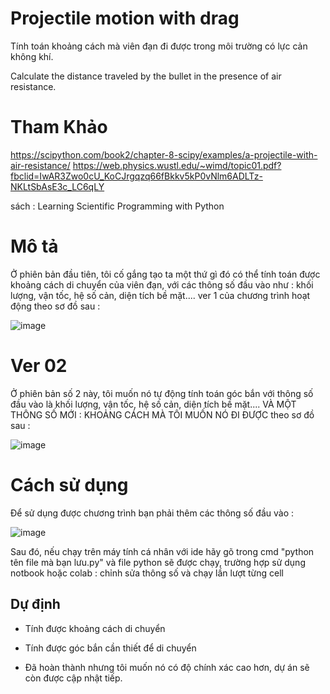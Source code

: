 
# Projectile motion with drag

Tính toán khoảng cách mà viên đạn đi được trong môi trường có lực cản không khí.

Calculate the distance traveled by the bullet in the presence of air resistance.

# Tham Khảo

https://scipython.com/book2/chapter-8-scipy/examples/a-projectile-with-air-resistance/
https://web.physics.wustl.edu/~wimd/topic01.pdf?fbclid=IwAR3Zwo0cU_KoCJrgqzq66fBkkv5kP0vNlm6ADLTz-NKLtSbAsE3c_LC6qLY

sách : Learning Scientific Programming with Python

#
# Mô tả

Ở phiên bản đầu tiên, tôi cố gắng tạo ta một thứ gì đó có thể tính toán được khoảng cách di chuyển của viên đạn, với các thông số đầu vào như : khối lượng, vận tốc, hệ số cản, diện tích bề mặt....
ver 1 của chương trình hoạt động theo sơ đồ sau : 


![image](https://user-images.githubusercontent.com/54757285/182513132-8ea59a84-1e8a-42d7-ac62-213770739565.png)


# Ver 02
Ở phiên bản số 2 này, tôi muốn nó tự động tính toán góc bắn với thông số đầu vào là khối lượng, vận tốc, hệ số cản, diện tích bề mặt.... VÀ MỘT THÔNG SỐ MỚI : KHOẢNG CÁCH MÀ TÔI MUỐN NÓ ĐI ĐƯỢC
theo sơ đồ sau : 


![image](https://user-images.githubusercontent.com/54757285/183102240-63050f8e-ec9e-4c9c-b8ea-f7d182af2d72.png)


# Cách sử dụng 
Để sử dụng được chương trình bạn phải thêm các thông số đầu vào : 

![image](https://user-images.githubusercontent.com/54757285/183226206-de0fd12f-657a-4e2c-890f-a456cc5d5bfc.png)

Sau đó, nếu chạy trên máy tính cá nhân với ide hãy gõ trong cmd "python tên file mà bạn lưu.py" và file python sẽ được chạy, trường hợp sử dụng notbook hoặc colab : chỉnh sửa thông số và chạy lần lượt từng cell


## Dự định

- Tính được khoảng cách di chuyển

- Tính được góc bắn cần thiết để di chuyển 

- Đã hoàn thành nhưng tôi muốn nó có độ chính xác cao hơn, dự án sẽ còn được cập nhật tiếp.




